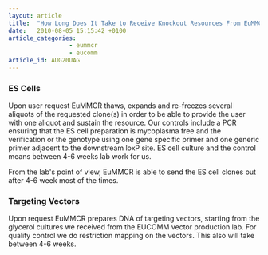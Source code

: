 ```yaml
---
layout: article
title:  "How Long Does It Take to Receive Knockout Resources From EuMMCR?"
date:   2010-08-05 15:15:42 +0100
article_categories:
                 - eummcr
                 - eucomm
article_id: AUG20UAG
---
```


### ES Cells

Upon user request EuMMCR thaws, expands and re-freezes several aliquots of the requested clone(s) in order to be able to provide the user with one aliquot and sustain the resource. Our controls include a PCR ensuring that the ES cell preparation is mycoplasma free and the verification or the genotype using one gene specific primer and one generic primer adjacent to the downstream loxP site. ES cell culture and the control means between 4-6 weeks lab work for us.

From the lab's point of view, EuMMCR is able to send the ES cell clones out after 4-6 week most of the times.  

### Targeting Vectors

Upon request EuMMCR prepares DNA of targeting vectors, starting from the glycerol cultures we received from the EUCOMM vector production lab. For quality control we do restriction mapping on the vectors. This also will take between 4-6 weeks.